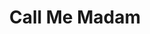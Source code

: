 ---
title: Call Me Madam
year: 1968
opening_date: 1968-07-18
closing_date: 1968-07-27
layout: productions
featured_image: 
image_caption:
image_credit:
playbill:
category:
Theatre: Theatre Jacksonville
Venue: Little Theatre
cast:
  Mrs. Sally Adams: Pamela Garmon
  Congressman Wilkins: Bob Hilgenberg
  Henry Gibson: Ham Waddell
  Kenneth Gibson: Gary Varnadore
  Stella Phillips: Elise Hallowes
  Senator Brockbank: Ray Navorre
  Senator Gallagher: Herb Marks
  Cosmo Constantine: Edward Doe
  Pemberton Maxwell: Jack Masters
  Hugo Tantinnin: John Walker
  Sebastian Sebastian: Walter Hyams
  Princess Maria: Fay Griffin
  Lady in Waiting: Lois Navarre
  Champion: Dick Kerekes
  The Guy: Bob Conine
  Grand Duchess Sophie: Mary Coyle
  Grand Duke Otto: Bill McGhee
  Ensemble: 
    - Betty Lou Burket
    - Diane Catherwood
    - Paulette Dietrich
    - Charles Dorman
    - Bruce Galloway
    - Mary Ruth Galloway
    - Bonnie Hiltabidle
    - Rea Jarchower
    - Jinny Kordek
    - Harriett Leathem
    - Jeanne Marie Lee
    - Shirley Lightbody
    - Carol Ann Lucas
    - Hal McIntyre
    - Harriet Miltenberg
    - Conrad Peterson
    - James Raney
    - Michael Ryan
    - Rike Wensing
crew:
  Director: Robert Knowles
  Choreographer: Bob Conine
  Set Design: Phil Fitzpatrick
  Musical Director: Rosalind McCall
  Stage Manager: Ron Griffis
  Assistant Stage Manager: 
    - Fernando Velandia
    - Ham Waddell
  Costumes: 
    - Nancy Fitzpatrick
    - Mary Coyle
  Properties:
    - Katy Raven
    - Judy DeSane
    - Gladys Dale
    - Esther Barnes
    - Mary Ellen Calhoun
  Lighting: 
    - Bill Bacon
    - Frank Berman
  Follow Spot: Maria Alarcon
  Scenery:
    - Mary Ellen Calhoun
    - Katy Raven
    - Nancy Fitzpatrick
    - Suzanne Lanier
    - Suzie Knowles
    - Norma Patrick
    - Robin Knowles
  Running Crew:
    - Mary Ellen Calhoun
    - John Glass
    - David Whitfield
    - Loren Murray
    - Ham Waddell
    - Ted Hutton
    - Bob Larson
    - Bobby Jewett
    - Norma Patrick
    - Suzanne Lanier
  Publicity: 
    - Lois Navarre
    - Cindy Waddell
    - Carol Lucas
orchestra:
  Piano: Rosalind McCall
  Organ: Scott McCall
  Percussion: Jack Mattison
external_links:
---